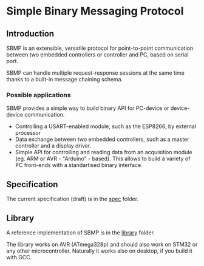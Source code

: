 # Simple Binary Messaging Protocol

## Introduction

SBMP is an extensible, versatile protocol for point-to-point communication
between two embedded controllers or controller and PC, based on serial port.

SBMP can handle multiple request-response sessions at the same time thanks to
a built-in message chaining schema.


### Possible applications

SBMP provides a simple way to build binary API for PC-device or device-device 
communication.

- Controlling a USART-enabled module, such as the ESP8266, by external processor
- Data exchange between two embedded controllers, such as a master controller 
  and a display driver.
- Simple API for controlling and reading data from an acquisition module (eg. 
  ARM or AVR - "Arduino" - based). This allows to build a variety of PC 
  front-ends with a standartised binary interface.

## Specification

The current specification (draft) is in the [spec](spec/) folder.

## Library

A reference implementation of SBMP is in the [library](library/) folder.

The library works on AVR (ATmega328p) and should also work on STM32
or any other microcontroller. Naturally it works also on desktop, 
if you build it with GCC.


